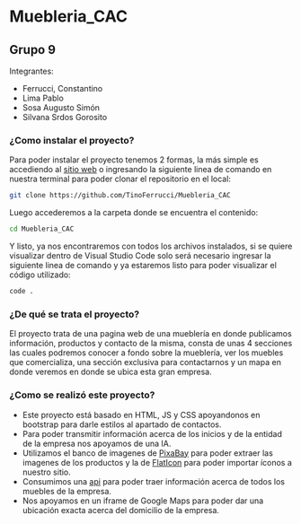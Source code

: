 # Muebleria_CAC
## Grupo 9
Integrantes:
* Ferrucci, Constantino
* Lima Pablo
* Sosa Augusto Simón
* Silvana Srdos Gorosito

### ¿Como instalar el proyecto?
Para poder instalar el proyecto tenemos 2 formas, la más simple es accediendo al [sitio web](https://muebleria-cac.netlify.app/) o ingresando la siguiente linea de comando en nuestra terminal para poder clonar el repositorio en el local:
 ```bash
git clone https://github.com/TinoFerrucci/Muebleria_CAC
```
Luego accederemos a la carpeta donde se encuentra el contenido:
```bash
cd Muebleria_CAC
```
Y listo, ya nos encontraremos con todos los archivos instalados, si se quiere visualizar dentro de Visual Studio Code solo será necesario ingresar la siguiente linea de comando y ya estaremos listo para poder visualizar el código utilizado:
```bash
code .
```

### ¿De qué se trata el proyecto?
El proyecto trata de una pagina web de una mueblería en donde publicamos información, productos y contacto de la misma, consta de unas 4 secciones las cuales podremos conocer a fondo sobre la mueblería, ver los muebles que comercializa, una sección exclusiva para contactarnos y un mapa en donde veremos en donde se ubica esta gran empresa.

### ¿Como se realizó este proyecto?
* Este proyecto está basado en HTML, JS y CSS apoyandonos en bootstrap para darle estilos al apartado de contactos.
* Para poder transmitir información acerca de los inicios y de la entidad de la empresa nos apoyamos de una IA.
* Utilizamos el banco de imagenes de [PixaBay](https://pixabay.com/es/) para poder extraer las imagenes de los productos y la de [FlatIcon](https://www.flaticon.es/) para poder importar íconos a nuestro sitio.
* Consumimos una [api](https://sheetdb.io/api/v1/42qk3gwtfyppb) para poder traer información acerca de todos los muebles de la empresa.
* Nos apoyamos en un iframe de Google Maps para poder dar una ubicación exacta acerca del domicilio de la empresa.
